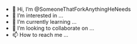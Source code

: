 - 👋 Hi, I’m @SomeoneThatForkAnythingHeNeeds
- 👀 I’m interested in ...
- 🌱 I’m currently learning ...
- 💞️ I’m looking to collaborate on ...
- 📫 How to reach me ...

<!---
SomeoneThatForkAnythingHeNeeds/SomeoneThatForkAnythingHeNeeds is a ✨ special ✨ repository because its `README.md` (this file) appears on your GitHub profile.
You can click the Preview link to take a look at your changes.
--->
